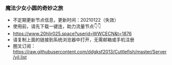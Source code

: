 ### 魔法少女小圆的奇妙之旅
- 不定期更新节点信息，更新时间：20210122（失效）    
- 使用前，请先下载一键连，助力流量节点👇👇
- https://www.20hlir025.space?userid=WWCECN&t=1876  
- 请复制上面的链接到系统浏览器中打开，无需邮箱或手机注册  
- 圈叉订阅：https://raw.githubusercontent.com/ddgksf2013/Cuttlefish/master/Server/yjl.list
